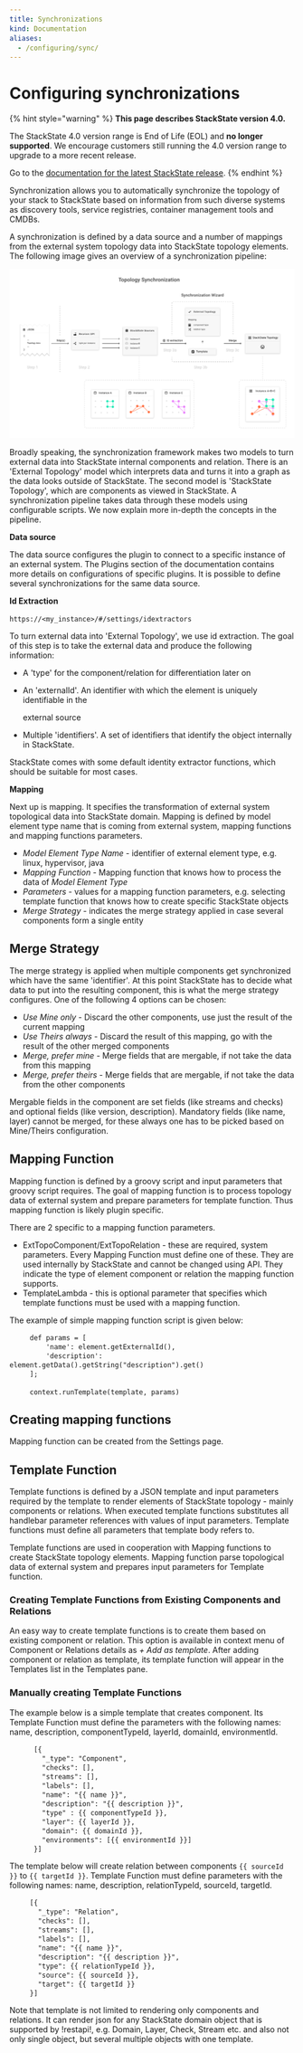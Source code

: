 ```yaml
---
title: Synchronizations
kind: Documentation
aliases:
  - /configuring/sync/
---
```


# Configuring synchronizations

{% hint style="warning" %}
**This page describes StackState version 4.0.**

The StackState 4.0 version range is End of Life \(EOL\) and **no longer supported**. We encourage customers still running the 4.0 version range to upgrade to a more recent release.

Go to the [documentation for the latest StackState release](https://docs.stackstate.com/).
{% endhint %}

Synchronization allows you to automatically synchronize the topology of your stack to StackState based on information from such diverse systems as discovery tools, service registries, container management tools and CMDBs.

A synchronization is defined by a data source and a number of mappings from the external system topology data into StackState topology elements. The following image gives an overview of a synchronization pipeline:

![](../.gitbook/assets/v42_topology_synchronization.png)

Broadly speaking, the synchronization framework makes two models to turn external data into StackState internal components and relation. There is an 'External Topology' model which interprets data and turns it into a graph as the data looks outside of StackState. The second model is 'StackState Topology', which are components as viewed in StackState. A synchronization pipeline takes data through these models using configurable scripts. We now explain more in-depth the concepts in the pipeline.

**Data source**

The data source configures the plugin to connect to a specific instance of an external system. The Plugins section of the documentation contains more details on configurations of specific plugins. It is possible to define several synchronizations for the same data source.

**Id Extraction**

`https://<my_instance>/#/settings/idextractors`

To turn external data into 'External Topology', we use id extraction. The goal of this step is to take the external data and produce the following information:

* A 'type' for the component/relation for differentiation later on
* An 'externalId'. An identifier with which the element is uniquely identifiable in the

  external source

* Multiple 'identifiers'. A set of identifiers that identify the object internally in StackState.

StackState comes with some default identity extractor functions, which should be suitable for most cases.

**Mapping**

Next up is mapping. It specifies the transformation of external system topological data into StackState domain. Mapping is defined by model element type name that is coming from external system, mapping functions and mapping functions parameters.

* _Model Element Type Name_ - identifier of external element type, e.g. linux, hypervisor, java
* _Mapping Function_ - Mapping function that knows how to process the data of _Model Element Type_
* _Parameters_ - values for a mapping function parameters, e.g. selecting template function that knows how to create specific StackState objects
* _Merge Strategy_ - indicates the merge strategy applied in case several components form a single entity

## Merge Strategy

The merge strategy is applied when multiple components get synchronized which have the same 'identifier'. At this point StackState has to decide what data to put into the resulting component, this is what the merge strategy configures. One of the following 4 options can be chosen:

* _Use Mine only_ - Discard the other components, use just the result of the current mapping
* _Use Theirs always_ - Discard the result of this mapping, go with the result of the other merged components
* _Merge, prefer mine_ - Merge fields that are mergable, if not take the data from this mapping
* _Merge, prefer theirs_ - Merge fields that are mergable, if not take the data from the other components

Mergable fields in the component are set fields \(like streams and checks\) and optional fields \(like version, description\). Mandatory fields \(like name, layer\) cannot be merged, for these always one has to be picked based on Mine/Theirs configuration.

## Mapping Function

Mapping function is defined by a groovy script and input parameters that groovy script requires. The goal of mapping function is to process topology data of external system and prepare parameters for template function. Thus mapping function is likely plugin specific.

There are 2 specific to a mapping function parameters.

* ExtTopoComponent/ExtTopoRelation - these are required, system parameters. Every Mapping Function must define one of these. They are used internally by StackState and cannot be changed using API. They indicate the type of element component or relation the mapping function supports.
* TemplateLambda - this is optional parameter that specifies which template functions must be used with a mapping function.

The example of simple mapping function script is given below:

```text
     def params = [
         'name': element.getExternalId(),
         'description': element.getData().getString("description").get()
     ];

     context.runTemplate(template, params)
```

## Creating mapping functions

Mapping function can be created from the Settings page.

## Template Function

Template functions is defined by a JSON template and input parameters required by the template to render elements of StackState topology - mainly components or relations. When executed template functions substitutes all handlebar parameter references with values of input parameters. Template functions must define all parameters that template body refers to.

Template functions are used in cooperation with Mapping functions to create StackState topology elements. Mapping function parse topological data of external system and prepares input parameters for Template function.

### Creating Template Functions from Existing Components and Relations

An easy way to create template functions is to create them based on existing component or relation. This option is available in context menu of Component or Relations details as _+ Add as template_. After adding component or relation as template, its template function will appear in the Templates list in the Templates pane.

### Manually creating Template Functions

The example below is a simple template that creates component. Its Template Function must define the parameters with the following names: name, description, componentTypeId, layerId, domainId, environmentId.

```text
      [{
        "_type": "Component",
        "checks": [],
        "streams": [],
        "labels": [],
        "name": "{{ name }}",
        "description": "{{ description }}",
        "type" : {{ componentTypeId }},
        "layer": {{ layerId }},
        "domain": {{ domainId }},
        "environments": [{{ environmentId }}]
      }]
```

The template below will create relation between components `{{ sourceId }}` to `{{ targetId }}`. Template Function must define parameters with the following names: name, description, relationTypeId, sourceId, targetId.

```text
     [{
       "_type": "Relation",
       "checks": [],
       "streams": [],
       "labels": [],
       "name": "{{ name }}",
       "description": "{{ description }}",
       "type": {{ relationTypeId }},
       "source": {{ sourceId }},
       "target": {{ targetId }}
     }]
```

Note that template is not limited to rendering only components and relations. It can render json for any StackState domain object that is supported by !restapi!, e.g. Domain, Layer, Check, Stream etc. and also not only single object, but several multiple objects with one template.


